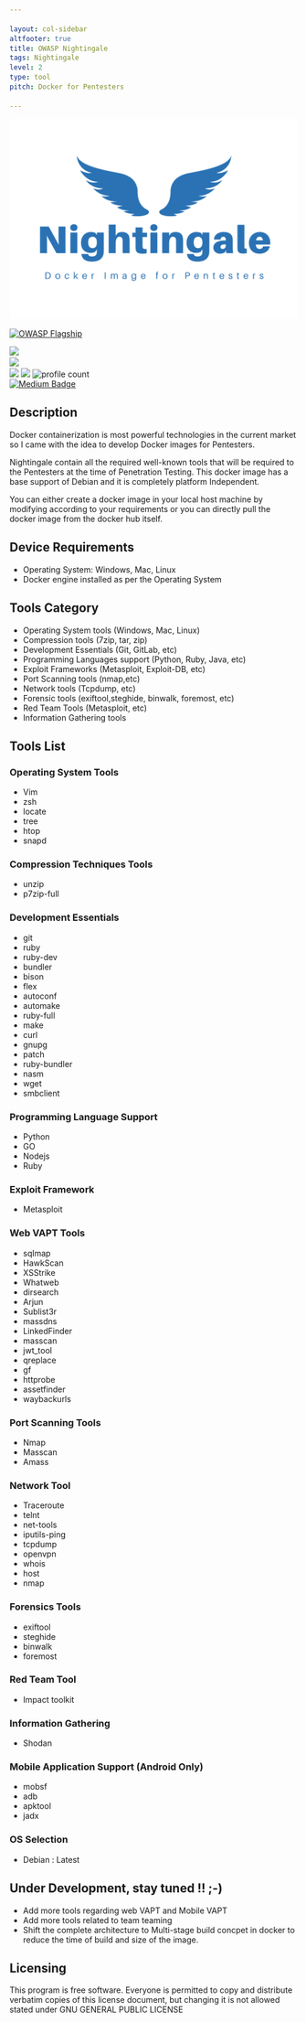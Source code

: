 ```yaml
---

layout: col-sidebar
altfooter: true
title: OWASP Nightingale
tags: Nightingale
level: 2
type: tool
pitch: Docker for Pentesters

---
```

<!--Logo and Social Links-->

![Nightingale Logo](https://raw.githubusercontent.com/OWASP/www-project-nightingale/main/assets/images/Nightingale.png)

[![OWASP Flagship](https://img.shields.io/badge/owasp-incubator-blue.svg)](https://www.owasp.org/index.php/Category:OWASP_Project#tab=Project_Inventory)<br>

![](https://img.shields.io/github/followers/RAJANAGORI?style=social)<br>
![](https://img.shields.io/github/stars/RAJANAGORI?style=social)<br>
[![](https://img.shields.io/badge/-Follow-black?style=social&logo=Linkedin)](https://www.linkedin.com/in/raja-nagori/) [![](https://img.shields.io/twitter/follow/RajaNagori7?style=social&label=Follow)](https://twitter.com/RajaNagori7)
![profile count](https://komarev.com/ghpvc/?username=www-project-nightingale&color=blue)<br>
[![Medium Badge](https://img.shields.io/badge/-@rajanagori-03a57a?style=flat-square&labelColor=000000&logo=Medium&link=https://medium.com/@rajanagori)](https://medium.com/@rajanagori)



<!--Description-->
## Description
Docker containerization is most powerful technologies in the current market so I came with the idea to develop Docker images for Pentesters.

Nightingale contain all the required well-known tools that will be required to the Pentesters at the time of Penetration Testing. This docker image has a base support of Debian and it is completely platform Independent.

You can either create a docker image in your local host machine by modifying according to your requirements or you can directly pull the docker image from the docker hub itself.

## Device Requirements
- Operating System: Windows, Mac, Linux
- Docker engine installed as per the Operating System

## Tools Category
- Operating System tools (Windows, Mac, Linux)
- Compression tools (7zip, tar, zip)
- Development Essentials (Git, GitLab, etc)
- Programming Languages support (Python, Ruby, Java, etc)
- Exploit Frameworks (Metasploit, Exploit-DB, etc)
- Port Scanning tools (nmap,etc)
- Network tools (Tcpdump, etc)
- Forensic tools (exiftool,steghide, binwalk, foremost, etc)
- Red Team Tools (Metasploit, etc)
- Information Gathering tools 
## Tools List

### Operating System Tools
- Vim
- zsh
- locate
- tree
- htop
- snapd
### Compression Techniques Tools
- unzip 
- p7zip-full
### Development Essentials
- git 
- ruby  
- ruby-dev 
- bundler 
- bison 
- flex 
- autoconf 
- automake 
- ruby-full 
- make 
- curl 
- gnupg 
- patch 
- ruby-bundler 
- nasm 
- wget 
- smbclient
### Programming Language Support
- Python
- GO
- Nodejs
- Ruby
### Exploit Framework
- Metasploit

### Web VAPT Tools
- sqlmap
- HawkScan
- XSStrike
- Whatweb
- dirsearch
- Arjun
- Sublist3r
- massdns
- LinkedFinder
- masscan
- jwt_tool
- qreplace
- gf
- httprobe
- assetfinder
- waybackurls
### Port Scanning Tools
- Nmap
- Masscan
- Amass 
### Network Tool
- Traceroute
- telnt
- net-tools
- iputils-ping
- tcpdump
- openvpn
- whois
- host
- nmap
### Forensics Tools
- exiftool
- steghide
- binwalk
- foremost
### Red Team Tool
- Impact toolkit
### Information Gathering 
- Shodan
### Mobile Application Support (Android Only)
- mobsf
- adb
- apktool
- jadx
### OS Selection
- Debian : Latest

## Under Development, stay tuned !! ;-)
- Add more tools regarding web VAPT and Mobile VAPT
- Add more tools related to team teaming
- Shift the complete architecture to Multi-stage build concpet in docker to reduce the time of build and size of the image.

<!--Lisence-->
## Licensing
This program is free software. Everyone is permitted to copy and distribute verbatim copies
of this license document, but changing it is not allowed stated under GNU GENERAL PUBLIC LICENSE
